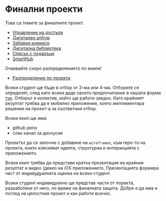 # Финални проекти

Това са темите за финалните проект.

* [Управление на достъпа](access.md)
* [Дигитален албум](album.md)
* [Забавни комикси](comix.md)
* [Дигитална библиотека](library.md)
* [Списък с подаръци](presents.md)
* [SmartHub](smarthub.md)


Очаквайте скоро разпределението по екипи!
* [Разпределение по проекти](teams.md)


Всеки студент ще бъде в отбор от 3-ма или 4-ма. Отборите се определят, след като всеки даде своето предпочитание в нашата форма [тук](https://forms.gle/TbRkdGiu92U1hsV4A). Отборът е колектив, който ще работи заедно. Като крайният резултат трябва да е мобилно приложение, което имплементира решение на проект-а за съответния отбор. 

Всеки екип ще има:
* github репо
* слак канал за дискусия

Проектът да се започне с добавяне на `wireframes`, към repo-то на проекта, които изясняват идеята, структураа и интеракцията с приложението.

Всеки екип трябва да представи кратка презентация на крайния резултат и видео (демо) на iOS приложението. Презентацията формира част от индивудуалната оценка на всеки студент.

Всеки студент индивидуално ще представ части от поректа, разработени от него, по време на финалната защита. Добре е да има и поглед на цялостния проект и как работи всичко.